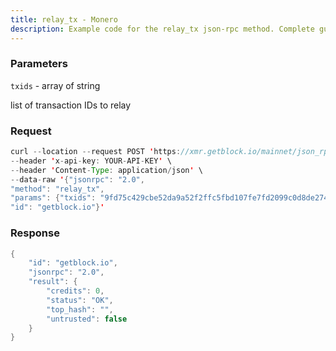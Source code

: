 ```yaml
---
title: relay_tx - Monero
description: Example code for the relay_tx json-rpc method. Сomplete guide on how to use relay_tx json-rpc in GetBlock.io Web3 documentation.
---
```


### Parameters

`txids` - array of string

list of transaction IDs to relay

### Request

``` java
curl --location --request POST 'https://xmr.getblock.io/mainnet/json_rpc' \ 
--header 'x-api-key: YOUR-API-KEY' \ 
--header 'Content-Type: application/json' \ 
--data-raw '{"jsonrpc": "2.0",
"method": "relay_tx",
"params": {"txids": "9fd75c429cbe52da9a52f2ffc5fbd107fe7fd2099c0d8de274dc8a67e0c98613"},
"id": "getblock.io"}'
```

###  Response

``` java
{
    "id": "getblock.io",
    "jsonrpc": "2.0",
    "result": {
        "credits": 0,
        "status": "OK",
        "top_hash": "",
        "untrusted": false
    }
}
```

